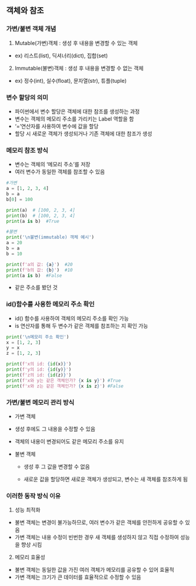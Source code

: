 ## 객체와 참조

### 가변/불변 객체 개념

1. Mutable(가변)객체 : 생성 후 내용을 변경할 수 있는 객체
- ex) 리스트(list), 딕셔너리(dict), 집합(set)

2. Immutable(불변)객체 : 생성 후 내용을 변경할 수 없는 객체
- ex) 정수(int), 실수(float), 문자열(str), 튜플(tuple)

### 변수 할당의 의미

- 파이썬에서 변수 할당은 객체에 대한 참조를 생성하는 과정
- 변수는 객체의 메모리 주소를 가리키는 Label 역할을 함
- ‘=’연산자를 사용하여 변수에 값을 할당
- 할당 시 새로운 객체가 생성되거나 기존 객체에 대한 참조가 생성

### 메모리 참조 방식

- 변수는 객체의 ‘메모리 주소’를 저장
- 여러 변수가 동일한 객체를 참조할 수 있음

```python
#가변
a = [1, 2, 3, 4]
b = a 
b[0] = 100

print(a)  # [100, 2, 3, 4]
print(b)  # [100, 2, 3, 4]
print(a is b)  #True

#불변
print('\n불변(immutable) 객체 예시')
a = 20
b = a
b = 10

print(f'a의 값: {a}')  #20
print(f'b의 값: {b}')  #10
print(a is b)  #False
```

- 같은 주소를 봤던 것

### id()함수를 사용한 메모리 주소 확인

- id() 함수를 사용하여 객체의 메모리 주소를 확인 가능
- is 연산자를 통해 두 변수가 같은 객체를 참조하는 지 확인 가능

```python
print('\n메모리 주소 확인')
x = [1, 2, 3]
y = x
z = [1, 2, 3]

print(f'x의 id: {id(x)}')
print(f'y의 id: {id(y)}')
print(f'z의 id: {id(z)}')
print(f'x와 y는 같은 객체인가? {x is y}') #True
print(f'x와 z는 같은 객체인가? {x is z}') #False
```

### 가변/불변 메모리 관리 방식

- 가변 객체

 - 생성 후에도 그 내용을 수정할 수 있음 

 - 객체의 내용이 변경되어도 같은 메모리 주소를 유지

- 불변 객체

   - 생성 후 그 값을 변경할 수 없음

  - 새로운 값을 할당하면 새로운 객체가 생성되고, 변수는 새 객체를 참조하게 됨

### 이러한 동작 방식 이유

1. 성능 최적화
- 불변 객체는 변경이 불가능하므로, 여러 변수가 같은 객체를 안전하게 공유할 수 있음
- 가변 객체는 내용 수정이 빈번한 경우 새 객체를 생성하지 않고 직접 수정하여 성능을 향상 시킴

2. 메모리 효율성
- 불변 객체는 동일한 값을 가진 여러 객체가 메모리를 공유할 수 있어 효율적
- 가변 객체는 크기가 큰 데이터를 효율적으로 수정할 수 있음

